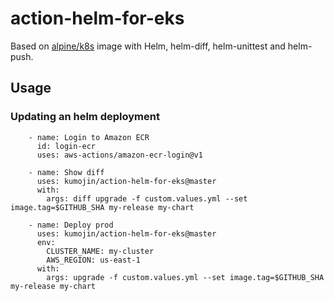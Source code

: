 # action-helm-for-eks

Based on [alpine/k8s](https://hub.docker.com/r/alpine/k8s) image with Helm, helm-diff, helm-unittest and helm-push.

## Usage
### Updating an helm deployment
```
    - name: Login to Amazon ECR
      id: login-ecr
      uses: aws-actions/amazon-ecr-login@v1
    
    - name: Show diff
      uses: kumojin/action-helm-for-eks@master
      with:
        args: diff upgrade -f custom.values.yml --set image.tag=$GITHUB_SHA my-release my-chart 
    
    - name: Deploy prod
      uses: kumojin/action-helm-for-eks@master
      env:
        CLUSTER_NAME: my-cluster
        AWS_REGION: us-east-1
      with:
        args: upgrade -f custom.values.yml --set image.tag=$GITHUB_SHA my-release my-chart 
```